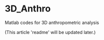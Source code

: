 # 3D_Anthro
Matlab codes for 3D anthropometric analysis

(This article 'readme' will be updated later.)
